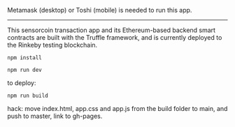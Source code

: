 Metamask (desktop) or Toshi (mobile) is needed to run this app.

-------------------------------------

This sensorcoin transaction app and its Ethereum-based backend smart contracts are built with the Truffle framework, and is currently deployed to the Rinkeby testing blockchain.

	npm install

	npm run dev

to deploy: 

	npm run build

hack: move index.html, app.css and app.js from the build folder to main, and push to master, link to  gh-pages.